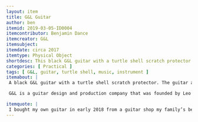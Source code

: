 ```yaml
---
layout: item
title: G&L Guitar
author: ben
itemid: 2019-03-05-ID0004
itemcontributor: Benjamin Dance
itemcreator: G&L
itemsubject: 
itemdate: circa 2017
itemtype: Physical Object
shortdesc: This black G&L guitar with a turtle shell scratch protector and a blue indigo strap was the first guitar I ever bought and I use it everyday.
categories: [ Practical ]
tags: [ G&L, guitar, turtle shell, music, instrument ]
itemabout: |
 A black G&L guitar with a turtle shell scratch protector. The guitar also has a blue and indigo strap. 

 G&L is a guitar design and production company that was founded by Leo Fender, George Fullerton, and Dale Hyatt in 1979[12]. G&L instruments were an attempt by Leo Fender and his associates to create a more perfected version of the Fender guitar. The small scale of its production allows for more customization of their instruments. 

itemquote: |
 I bought my own guitar in early 2018 from a guitar shop my family’s been going to for three generations. This is my first real guitar that’s not a hand-me-down from a previous family member. I practice almost everyday and make music regularly. 
---
```

